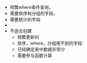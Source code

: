 - 频繁where条件查询，
- 需要排序和分组的字段，
- 需要统计的字段
-
- 不适合创建
	- 频繁更新的
	- 排序，where，分组用不到的字段
	- 已经确定表中数据非常少
	- 需要参与函数计算